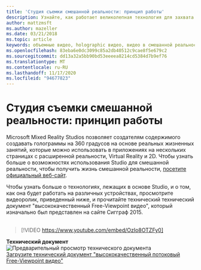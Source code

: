 ```yaml
---
title: 'Студия съемки смешанной реальности: принцип работы'
description: Узнайте, как работает великолепная технология для захвата видео Майкрософт 360-градуса Holographic.
author: mattzmsft
ms.author: mazeller
ms.date: 03/21/2018
ms.topic: article
keywords: объемные видео, holographic видео, видео в смешанной реальности, голограмма, гарнитура смешанной реальности, гарнитура Windows Mixed Reality, гарнитура виртуальной реальности
ms.openlocfilehash: 83eba6e0dc3099c85a2db40512c9cae8f5e679c2
ms.sourcegitcommit: dd13a32a5bb90bd53eeeea8214cd5384d7b9ef76
ms.translationtype: MT
ms.contentlocale: ru-RU
ms.lasthandoff: 11/17/2020
ms.locfileid: "94677823"
---
```

# <a name="how-it-works---mixed-reality-capture-studios"></a>Студия съемки смешанной реальности: принцип работы

Microsoft Mixed Reality Studios позволяет создателям содержимого создавать голограммы на 360 градусов на основе реальных жизненных занятий, которые можно использовать в приложениях на нескольких страницах с расширенной реальности, Virtual Reality и 2D. Чтобы узнать больше о возможностях использования Studio для смешанной реальности, чтобы получить жизнь смешанной реальности, [посетите официальный веб-сайт](https://www.microsoft.com//mixed-reality/capture-studios).

Чтобы узнать больше о технологиях, лежащих в основе Studio, и о том, как она будет работать на различных устройствах, просмотрите видеоролик, приведенный ниже, и прочитайте технический технический документ "высококачественный Free-Viewpoint видео", который изначально был представлен на сайте Сигграф 2015.
<br>
<br>
>[!VIDEO https://www.youtube.com/embed/OzIo8OTZFy0]


**Технический документ**<br>
![Предварительный просмотр технического документа](images/siggraph-whitepaper-thumb-200px.png)<br>
[Загрузите технический документ "высококачественный потоковый Free-Viewpoint видео"](images/high-quality-streamable-free-viewpoint-video.pdf)

